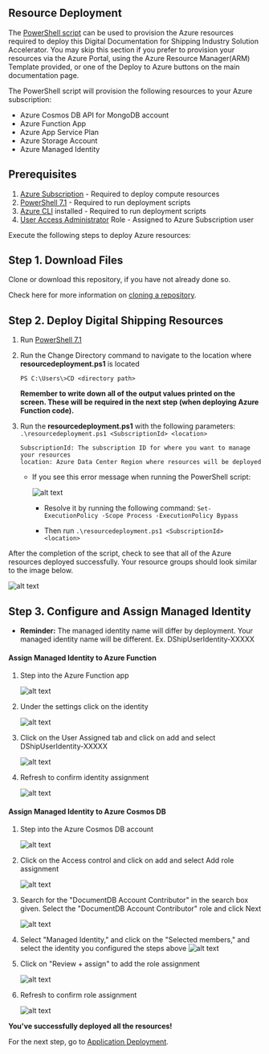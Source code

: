 ## Resource Deployment
The [PowerShell script](./Bicep/resourcedeployment.ps1) can be used to provision the Azure resources required to deploy this Digital Documentation for Shipping Industry Solution Accelerator. 
You may skip this section if you prefer to provision your resources via the Azure Portal, using the Azure Resource Manager(ARM) Template provided, or one of the Deploy to Azure buttons on the main documentation page.

The PowerShell script will provision the following resources to your Azure subscription:
- Azure Cosmos DB API for MongoDB account
- Azure Function App
- Azure App Service Plan
- Azure Storage Account
- Azure Managed Identity

## Prerequisites
 1. [Azure Subscription](http://portal.azure.com) - Required to deploy compute resources
 2. [PowerShell 7.1](https://docs.microsoft.com/en-us/powershell/scripting/install/installing-powershell?view=powershell-7.1) - Required to run deployment scripts
 3. [Azure CLI](https://docs.microsoft.com/en-us/cli/azure/install-azure-cli) installed - Required to run deployment scripts
 4. [User Access Administrator](https://docs.microsoft.com/en-us/azure/role-based-access-control/built-in-roles#user-access-administrator) Role - Assigned to Azure Subscription user

Execute the following steps to deploy Azure resources:

## Step 1. Download Files
Clone or download this repository, if you have not already done so.

Check here for more information on [cloning a repository](https://docs.github.com/en/repositories/creating-and-managing-repositories/cloning-a-repository).

## Step 2. Deploy Digital Shipping Resources
1. Run [PowerShell 7.1](https://docs.microsoft.com/en-us/powershell/scripting/install/installing-powershell?view=powershell-7.1)

2. Run the Change Directory command to navigate to the location where **resourcedeployment.ps1** is located
    ```console
    PS C:\Users\>CD <directory path>
    ```
    **Remember to write down all of the output values printed on the screen. These will be required in the next step (when deploying Azure Function code).**

3. Run the **resourcedeployment.ps1** with the following parameters:
```.\resourcedeployment.ps1 <SubscriptionId> <location>```

    ```
    SubscriptionId: The subscription ID for where you want to manage your resources
    location: Azure Data Center Region where resources will be deployed
    ```

    - If you see this error message when running the PowerShell script:

        ![alt text](/documents/media/ResourceDeploymentError.png)

        - Resolve it by running the following command:
         ```Set-ExecutionPolicy -Scope Process -ExecutionPolicy Bypass```

         - Then run ```.\resourcedeployment.ps1 <SubscriptionId> <location>```


After the completion of the script, check to see that all of the Azure resources deployed successfully. Your resource groups should look similar to the image below.

![alt text](/documents/media/Resources.png)

## Step 3. Configure and Assign Managed Identity 

- **Reminder:** The managed identity name will differ by deployment. Your managed identity name will be different. Ex. DShipUserIdentity-XXXXX

#### Assign Managed Identity to Azure Function
1. Step into the Azure Function app

    ![alt text](/documents/media/FunctionApp.png)  


2. Under the settings click on the identity

    ![alt text](/documents/media/FunctionAppIdentity.png)  


3. Click on the User Assigned tab and click on add and select DShipUserIdentity-XXXXX

    ![alt text](/documents/media/FunctionAppIdentityAdd.png)


4. Refresh to confirm identity assignment
 
    ![alt text](/documents/media/FunctionAppIdentityVerify.png)


#### Assign Managed Identity to Azure Cosmos DB
1. Step into the Azure Cosmos DB account

    ![alt text](/documents/media/CosmosDb.png) 

2. Click on the Access control and click on add and select Add role assignment

    ![alt text](/documents/media/CosmosDbAccess.png)

3. Search for the "DocumentDB Account Contributor" in the search box given. Select the "DocumentDB Account Contributor" role and click Next

    ![alt text](/documents/media/CosmosDbSelect.png)

4. Select "Managed Identity," and click on the "Selected members," and select the identity you configured the steps above
    ![alt text](/documents/media/CosmosDbIdentitySelect.png)

5. Click on "Review + assign" to add the role assignment

    ![alt text](/documents/media/CosmosDbIdentityAssign.png)

6. Refresh to confirm role assignment
 
    ![alt text](/documents/media/CosmosDbIdentityVerify.png)


**You've successfully deployed all the resources!**

For the next step, go to [Application Deployment](/deployments/AzureFunctions/README.md).